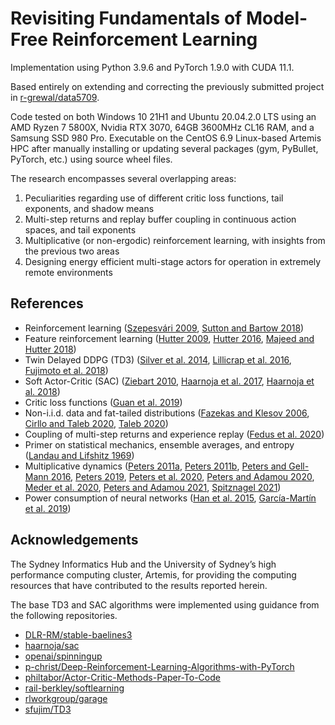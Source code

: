 # Revisiting Fundamentals of Model-Free Reinforcement Learning

Implementation using Python 3.9.6 and PyTorch 1.9.0 with CUDA 11.1. 

Based entirely on extending and correcting the previously submitted project in [r-grewal/data5709](https://github.com/r-grewal/data5709).

Code tested on both Windows 10 21H1 and Ubuntu 20.04.2.0 LTS using an AMD Ryzen 7 5800X, Nvidia RTX 3070, 64GB 3600MHz CL16 RAM, and a Samsung SSD 980 Pro. Executable on the CentOS 6.9 Linux-based Artemis HPC after manually installing or updating several packages (gym, PyBullet, PyTorch, etc.) using source wheel files.

The research encompasses several overlapping areas: 
1. Peculiarities regarding use of different critic loss functions, tail exponents, and shadow means
2. Multi-step returns and replay buffer coupling in continuous action spaces, and tail exponents
3. Multiplicative (or non-ergodic) reinforcement learning, with insights from the previous two areas
4. Designing energy efficient multi-stage actors for operation in extremely remote environments

## References
* Reinforcement learning ([Szepesvári 2009](https://sites.ualberta.ca/~szepesva/papers/RLAlgsInMDPs.pdf), [Sutton and Bartow 2018](http://incompleteideas.net/book/RLbook2020.pdf))
* Feature reinforcement learning ([Hutter 2009](https://sciendo.com/downloadpdf/journals/jagi/1/1/article-p3.pdf), [Hutter 2016](https://www.sciencedirect.com/science/article/pii/S0304397516303772), [Majeed and Hutter 2018](https://www.ijcai.org/Proceedings/2018/0353.pdf))
* Twin Delayed DDPG (TD3) ([Silver et al. 2014](http://proceedings.mlr.press/v32/silver14.pdf), [Lillicrap et al. 2016](https://arxiv.org/pdf/1509.02971.pdf), [Fujimoto et al. 2018](https://arxiv.org/pdf/1802.09477.pdf))
* Soft Actor-Critic (SAC) ([Ziebart 2010](https://www.cs.cmu.edu/~bziebart/publications/thesis-bziebart.pdf), [Haarnoja et al. 2017](http://proceedings.mlr.press/v70/haarnoja17a/haarnoja17a-supp.pdf), [Haarnoja et al. 2018](https://arxiv.org/pdf/1812.05905.pdf))
* Critic loss functions ([Guan et al. 2019](https://tongliang-liu.github.io/papers/TPAMITruncatedNMF.pdf))
* Non-i.i.d. data and fat-tailed distributions ([Fazekas and Klesov 2006](https://epubs.siam.org/doi/pdf/10.1137/S0040585X97978385), [Cirllo and Taleb 2020](https://www.nature.com/articles/s41567-020-0921-x.pdf), [Taleb 2020](https://arxiv.org/ftp/arxiv/papers/2001/2001.10488.pdf))
* Coupling of multi-step returns and experience replay ([Fedus et al. 2020](https://arxiv.org/pdf/2007.06700.pdf))
* Primer on statistical mechanics, ensemble averages, and entropy ([Landau and Lifshitz 1969](https://archive.org/details/ost-physics-landaulifshitz-statisticalphysics))
* Multiplicative dynamics ([Peters 2011a](https://www.tandfonline.com/doi/pdf/10.1080/14697688.2010.513338?needAccess=true), [Peters 2011b](https://royalsocietypublishing.org/doi/pdf/10.1098/rsta.2011.0065), [Peters and Gell-Mann 2016](https://aip.scitation.org/doi/pdf/10.1063/1.4940236), [Peters 2019](https://www.nature.com/articles/s41567-019-0732-0.pdf), [Peters et al. 2020](https://arxiv.org/ftp/arxiv/papers/2005/2005.00056.pdf), [Peters and Adamou 2020](https://arxiv.org/pdf/1101.4548.pdf), [Meder et al. 2020](https://arxiv.org/ftp/arxiv/papers/1906/1906.04652.pdf), [Peters and Adamou 2021](https://arxiv.org/pdf/1801.03680.pdf), [Spitznagel 2021](https://www.wiley.com/en-us/Safe+Haven%3A+Investing+for+Financial+Storms-p-9781119401797))
* Power consumption of neural networks ([Han et al. 2015](https://proceedings.neurips.cc/paper/2015/file/ae0eb3eed39d2bcef4622b2499a05fe6-Paper.pdf), [García-Martín et al. 2019](https://www.sciencedirect.com/science/article/pii/S0743731518308773))

## Acknowledgements
The Sydney Informatics Hub and the University of Sydney’s high performance computing cluster, Artemis, for providing the computing resources that have contributed to the results reported herein.

The base TD3 and SAC algorithms were implemented using guidance from the following repositories.
* [DLR-RM/stable-baelines3](https://github.com/DLR-RM/stable-baselines3)
* [haarnoja/sac](https://github.com/haarnoja/sac)
* [openai/spinningup](https://github.com/openai/spinningup)
* [p-christ/Deep-Reinforcement-Learning-Algorithms-with-PyTorch](https://github.com/p-christ/Deep-Reinforcement-Learning-Algorithms-with-PyTorch)
* [philtabor/Actor-Critic-Methods-Paper-To-Code](https://github.com/philtabor/Actor-Critic-Methods-Paper-To-Code)
* [rail-berkley/softlearning](https://github.com/rail-berkeley/softlearning) 
* [rlworkgroup/garage](https://github.com/rlworkgroup/garage)
* [sfujim/TD3](https://github.com/sfujim/TD3/)
